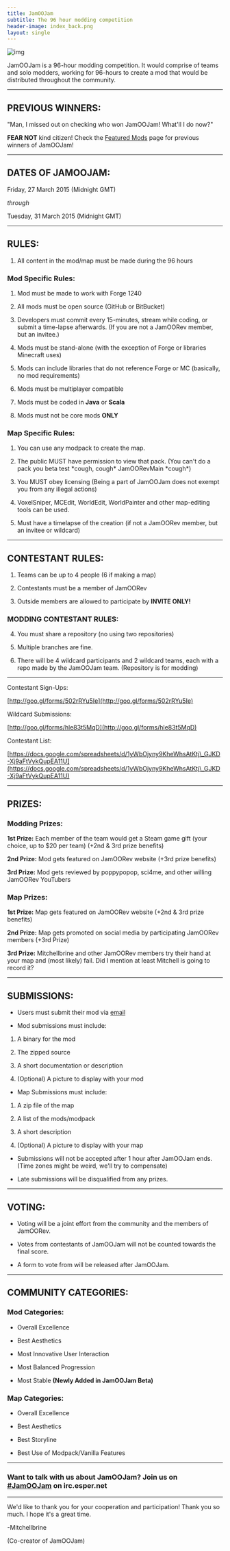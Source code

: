 ```yaml
---
title: JamOOJam
subtitle: The 96 hour modding competition
header-image: index_back.png
layout: single
---
```


![img](http://puu.sh/dj0tD/d558005df4.png)

JamOOJam is a 96-hour modding competition. It would comprise of teams and solo modders, working for 96-hours to create a mod that would be distributed throughout the community.

- - -

## PREVIOUS WINNERS: ##

"Man, I missed out on checking who won JamOOJam! What'll I do now?"

**FEAR NOT** kind citizen! Check the [Featured Mods](featured\_mods.html) page for previous winners of JamOOJam!

- - -

## DATES OF JAMOOJAM: ##

Friday, 27 March 2015 (Midnight GMT)

*through*

Tuesday, 31 March 2015 (Midnight GMT)

- - -

## RULES: ##

1. All content in the mod/map must be made during the 96 hours

### Mod Specific Rules: ###

1. Mod must be made to work with Forge 1240

2. All mods must be open source (GitHub or BitBucket)

3. Developers must commit every 15-minutes, stream while coding, or submit a time-lapse afterwards. (If you are not a JamOORev member, but an invitee.)

4. Mods must be stand-alone (with the exception of Forge or libraries Minecraft uses) 
 1. Mods can include libraries that do not reference Forge or MC (basically, no mod requirements)

5. Mods must be multiplayer compatible

6. Mods must be coded in **Java** or **Scala**

7. Mods must not be core mods **ONLY**

### Map Specific Rules: ###

1. You can use any modpack to create the map.
 
2. The public MUST have permission to view that pack. (You can't do a pack you beta test \*cough, cough\* JamOORevMain \*cough\*)
 
3. You MUST obey licensing (Being a part of JamOOJam does not exempt you from any illegal actions)
 
4. VoxelSniper, MCEdit, WorldEdit, WorldPainter and other map-editing tools can be used.

5. Must have a timelapse of the creation (if not a JamOORev member, but an invitee or wildcard)

- - -

## CONTESTANT RULES: ##

1. Teams can be up to 4 people (6 if making a map)

2. Contestants must be a member of JamOORev

3. Outside members are allowed to participate by **INVITE ONLY!**

### MODDING CONTESTANT RULES: ###

4. You must share a repository (no using two repositories)

5. Multiple branches are fine.

6. There will be 4 wildcard participants and 2 wildcard teams, each with a repo made by the JamOOJam team. (Repository is for modding)

- - -

Contestant Sign-Ups:

[http://goo.gl/forms/502rRYu5Ie](http://goo.gl/forms/502rRYu5Ie)

Wildcard Submissions:

[http://goo.gl/forms/hle83t5MqD](http://goo.gl/forms/hle83t5MqD)

Contestant List:

[https://docs.google.com/spreadsheets/d/1yWbOjyny9KheWhsAtKtj\_GJKD-Xj9aFtVykQupEA11U](https://docs.google.com/spreadsheets/d/1yWbOjyny9KheWhsAtKtj\_GJKD-Xj9aFtVykQupEA11U)

- - -

## PRIZES: ##

### Modding Prizes: ###

**1st Prize:** Each member of the team would get a Steam game gift (your choice, up to $20 per team) (+2nd & 3rd prize benefits)

**2nd Prize:** Mod gets featured on JamOORev website (+3rd prize benefits)

**3rd Prize:** Mod gets reviewed by poppypopop, sci4me, and other willing JamOORev YouTubers

### Map Prizes: ###

**1st Prize:** Map gets featured on JamOORev website (+2nd & 3rd prize benefits)

**2nd Prize:** Map gets promoted on social media by participating JamOORev members (+3rd Prize)

**3rd Prize:** Mitchellbrine and other JamOORev members try their hand at your map and (most likely) fail. Did I mention at least Mitchell is going to record it?

- - -

## SUBMISSIONS: ##

- Users must submit their mod via [email](mailto:jamoojamteam@gmail.com?Subject=JamOOJam%20Alpha%20Mod%20Submission)

- Mod submissions must include:

 1. A binary for the mod

 2. The zipped source

 3. A short documentation or description

 4. (Optional) A picture to display with your mod

- Map Submissions must include:

 1. A zip file of the map
 
 2. A list of the mods/modpack

 3. A short description

 4. (Optional) A picture to display with your map

- Submissions will not be accepted after 1 hour after JamOOJam ends. (Time zones might be weird, we'll try to compensate)
 
- Late submissions will be disqualified from any prizes.

- - -

## VOTING: ##

- Voting will be a joint effort from the community and the members of JamOORev.

- Votes from contestants of JamOOJam will not be counted towards the final score.

- A form to vote from will be released after JamOOJam.

- - -

## COMMUNITY CATEGORIES: ##

### Mod Categories: ###

- Overall Excellence

- Best Aesthetics

- Most Innovative User Interaction

- Most Balanced Progression

-  Most Stable **(Newly Added in JamOOJam Beta)**

### Map Categories: ###

- Overall Excellence

- Best Aesthetics

- Best Storyline

- Best Use of Modpack/Vanilla Features

- - -

### Want to talk with us about JamOOJam? Join us on [#JamOOJam](http://webchat.esper.net/?nick=&channels=JamOOJam&fg_color=39EF5B&fg_sec_color=38A7EF&bg_color=171717) on irc.esper.net

- - -

We'd like to thank you for your cooperation and participation! Thank you so much. I hope it's a great time.

-Mitchellbrine

(Co-creator of JamOOJam)
